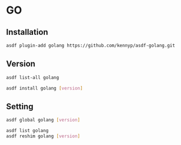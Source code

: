 # GO

## Installation

```sh
asdf plugin-add golang https://github.com/kennyp/asdf-golang.git
```

## Version

```sh
asdf list-all golang
```

```sh
asdf install golang [version]
```

## Setting

```sh
asdf global golang [version]
```

```sh
asdf list golang
asdf reshim golang [version]
```
